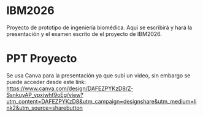 # IBM2026
Proyecto de prototipo de ingeniería biomédica.
Aquí se escribirá y hará la presentación y el examen escrito de el proyecto de IBM2026.

# PPT Proyecto
Se usa Canva para la presentación ya que subí un video, sin embargo se puede acceder desde este link:
https://www.canva.com/design/DAFEZPYKzD8/Z-SsnkuyAP_ypxiwhf9oEg/view?utm_content=DAFEZPYKzD8&utm_campaign=designshare&utm_medium=link2&utm_source=sharebutton

<!-- ... 
# Proyecto que me gustó mucho (para uso personal)
* WALL-E en 3D
* Link para piezas y otros: https://www.thingiverse.com/thing:3703555
* Link video youtube con wall-e: https://www.youtube.com/watch?v=QidMAtTzF88
-->
